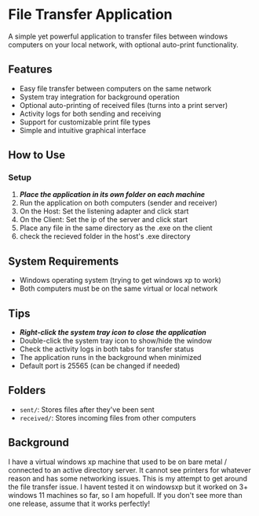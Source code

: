 # File Transfer Application

A simple yet powerful application to transfer files between windows computers on your local network, with optional auto-print functionality.

## Features

- Easy file transfer between computers on the same network
- System tray integration for background operation
- Optional auto-printing of received files (turns into a print server)
- Activity logs for both sending and receiving
- Support for customizable print file types
- Simple and intuitive graphical interface

## How to Use

### Setup
1. ***Place the application in its own folder on each machine***
2. Run the application on both computers (sender and receiver)
4. On the Host: Set the listening adapter and click start
5. On the Client: Set the ip of the server and click start
6. Place any file in the same directory as the .exe on the client
7. check the recieved folder in the host's .exe directory

## System Requirements
- Windows operating system (trying to get windows xp to work)
- Both computers must be on the same virtual or local network

## Tips
- ***Right-click the system tray icon to close the application***
- Double-click the system tray icon to show/hide the window
- Check the activity logs in both tabs for transfer status
- The application runs in the background when minimized
- Default port is 25565 (can be changed if needed)

## Folders
- `sent/`: Stores files after they've been sent
- `received/`: Stores incoming files from other computers

## Background
I have a virtual windows xp machine that used to be on bare metal / connected to an active directory server.
It cannot see printers for whatever reason and has some networking issues. This is my attempt to get around the file transfer issue.
I havent tested it on windowsxp but it worked on 3+ windows 11 machines so far, so I am hopefull.
If you don't see more than one release, assume that it works perfectly!

